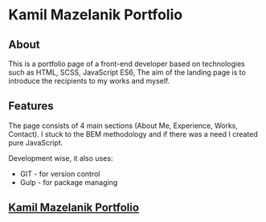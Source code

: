 # Kamil Mazelanik Portfolio

## About

This is a portfolio page of a front-end developer based on technologies such as HTML, SCSS, JavaScript ES6, The aim of the landing page is to introduce the recipients to my works and myself.

## Features

The page consists of 4 main sections (About Me, Experience, Works, Contact).
I stuck to the BEM methodology and if there was a need I created pure JavaScript.

Development wise, it also uses:

- GIT - for version control
- Gulp - for package managing

## [Kamil Mazelanik Portfolio](https://kaweight.github.io/Portfolio.github.io/)

